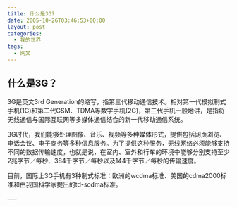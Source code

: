 ```yaml
---
title: 什么是3G?
date: 2005-10-26T03:46:53+00:00
layout: post
categories:
  - 我的世界
tags:
  - 网文
---
```


## 什么是3G？

3G是英文3rd Generation的缩写，指第三代移动通信技术。相对第一代模拟制式手机(1G)和第二代GSM、TDMA等数字手机(2G)，第三代手机一般地讲，是指将无线通信与国际互联网等多媒体通信结合的新一代移动通信系统。
<!--more-->

3G时代，我们能够处理图像、音乐、视频等多种媒体形式，提供包括网页浏览、电话会议、电子商务等多种信息服务。为了提供这种服务，无线网络必须能够支持不同的数据传输速度，也就是说，在室内、室外和行车的环境中能够分别支持至少2兆字节／每秒、384千字节／每秒以及144千字节／每秒的传输速度。

目前，国际上3G手机有3种制式标准：欧洲的wcdma标准、美国的cdma2000标准和由我国科学家提出的td-scdma标准。

—–